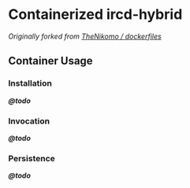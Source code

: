 # Containerized ircd-hybrid

*Originally forked from [TheNikomo / dockerfiles](https://github.com/TheNikomo/dockerfiles)*

## Container Usage

### Installation
***@todo***

### Invocation
***@todo***

### Persistence
***@todo***

